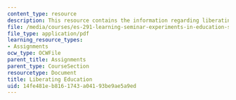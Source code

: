 ```yaml
---
content_type: resource
description: This resource contains the information regarding liberating education.
file: /media/courses/es-291-learning-seminar-experiments-in-education-spring-2003/14fe481eb8161743a04193be9ae5a9ed_MITES_291S03_7c_liberating.pdf
file_type: application/pdf
learning_resource_types:
- Assignments
ocw_type: OCWFile
parent_title: Assignments
parent_type: CourseSection
resourcetype: Document
title: Liberating Education
uid: 14fe481e-b816-1743-a041-93be9ae5a9ed
---
```

